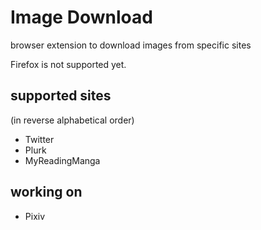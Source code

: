 # Image Download

browser extension to download images from specific sites

Firefox is not supported yet.

## supported sites
(in reverse alphabetical order)
* Twitter
* Plurk
* MyReadingManga

## working on
* Pixiv
